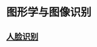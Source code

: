 # 图形学与图像识别

## [人脸识别](/qian-duan-ji-zhu-xue-xi-zong-jie-zheng-li/qian-yan-ji-zhu-tan-suo/tu-xing-xue-yu-tu-xiang-shi-bie/ren-lian-shi-bie.md)